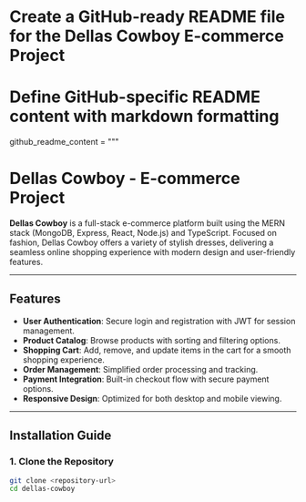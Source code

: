 # Create a GitHub-ready README file for the Dellas Cowboy E-commerce Project

# Define GitHub-specific README content with markdown formatting
github_readme_content = """
# Dellas Cowboy - E-commerce Project

**Dellas Cowboy** is a full-stack e-commerce platform built using the MERN stack (MongoDB, Express, React, Node.js) and TypeScript. Focused on fashion, Dellas Cowboy offers a variety of stylish dresses, delivering a seamless online shopping experience with modern design and user-friendly features.

---

## Features

- **User Authentication**: Secure login and registration with JWT for session management.
- **Product Catalog**: Browse products with sorting and filtering options.
- **Shopping Cart**: Add, remove, and update items in the cart for a smooth shopping experience.
- **Order Management**: Simplified order processing and tracking.
- **Payment Integration**: Built-in checkout flow with secure payment options.
- **Responsive Design**: Optimized for both desktop and mobile viewing.

---

## Installation Guide

### 1. Clone the Repository
   ```bash
   git clone <repository-url>
   cd dellas-cowboy
